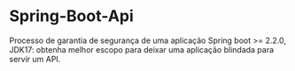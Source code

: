 # Spring-Boot-Api
Processo de garantia de segurança de uma aplicação Spring boot >= 2.2.0, JDK17: obtenha melhor escopo para deixar uma aplicação blindada para servir um API.
